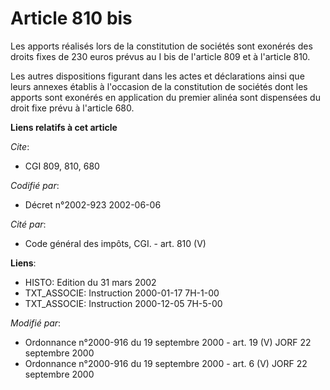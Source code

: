 # Article 810 bis

Les apports réalisés lors de la constitution de sociétés sont exonérés des droits fixes de 230 euros prévus au I bis de
l'article 809 et à l'article 810.

Les autres dispositions figurant dans les actes et déclarations ainsi que leurs annexes établis à l'occasion de la
constitution de sociétés dont les apports sont exonérés en application du premier alinéa sont dispensées du droit fixe prévu
à l'article 680.

**Liens relatifs à cet article**

_Cite_:

  - CGI 809, 810, 680

_Codifié par_:

  - Décret n°2002-923 2002-06-06

_Cité par_:

  - Code général des impôts, CGI. - art. 810 (V)

**Liens**:

  - HISTO: Edition du 31 mars 2002
  - TXT_ASSOCIE: Instruction 2000-01-17 7H-1-00
  - TXT_ASSOCIE: Instruction 2000-12-05 7H-5-00

_Modifié par_:

  - Ordonnance n°2000-916 du 19 septembre 2000 - art. 19 (V) JORF 22 septembre 2000
  - Ordonnance n°2000-916 du 19 septembre 2000 - art. 6 (V) JORF 22 septembre 2000
